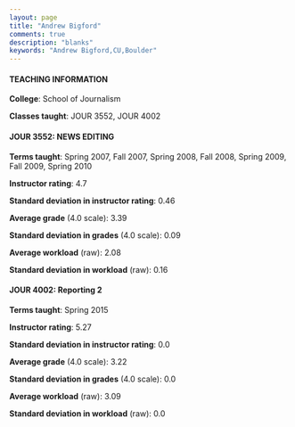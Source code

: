 ```yaml
---
layout: page
title: "Andrew Bigford" 
comments: true
description: "blanks"
keywords: "Andrew Bigford,CU,Boulder"
---
```

<head>
<script src="https://ajax.googleapis.com/ajax/libs/jquery/2.1.3/jquery.min.js"></script>
<script src="https://dl.dropboxusercontent.com/s/pc42nxpaw1ea4o9/highcharts.js?dl=0"></script>
<!-- <script src="../assets/js/highcharts.js"></script> -->
<style type="text/css">@font-face {
	font-family: "Bebas Neue";
	src: url(https://www.filehosting.org/file/details/544349/BebasNeue Regular.otf) format("opentype");
	}
	h1.Bebas { 
		font-family: "Bebas Neue", Verdana, Tahoma;
	}
</style>
</head>
	   
#### TEACHING INFORMATION

**College**: School of Journalism

**Classes taught**: JOUR 3552, JOUR 4002

#### JOUR 3552: NEWS EDITING

**Terms taught**: Spring 2007, Fall 2007, Spring 2008, Fall 2008, Spring 2009, Fall 2009, Spring 2010

**Instructor rating**: 4.7

**Standard deviation in instructor rating**: 0.46

**Average grade** (4.0 scale): 3.39

**Standard deviation in grades** (4.0 scale): 0.09

**Average workload** (raw): 2.08

**Standard deviation in workload** (raw): 0.16

#### JOUR 4002: Reporting 2

**Terms taught**: Spring 2015

**Instructor rating**: 5.27

**Standard deviation in instructor rating**: 0.0

**Average grade** (4.0 scale): 3.22

**Standard deviation in grades** (4.0 scale): 0.0

**Average workload** (raw): 3.09

**Standard deviation in workload** (raw): 0.0


